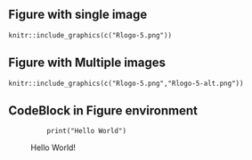 ## Figure with single image

```{r figure:rlogo, echo=FALSE , fig.cap="The logo of R.", fig.alt="graphic without alt text", fig.show='hold', fig.align="center", out.width="35%"}
knitr::include_graphics(c("Rlogo-5.png"))
```

## Figure with Multiple images

```{r figure:rlogo2, echo=FALSE , fig.cap="Two logos of R.", fig.alt="graphic without alt text", fig.show='hold', fig.align="center", out.width="49.5%"}
knitr::include_graphics(c("Rlogo-5.png","Rlogo-5-alt.png"))
```

## CodeBlock in Figure environment

<figure id="code:helloworld">
<pre><code>    print(&quot;Hello World&quot;)</code></pre>
<figcaption>Hello World!</figcaption>
</figure>

